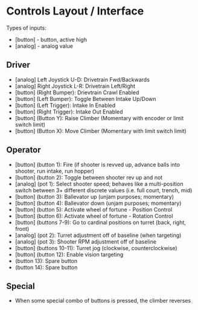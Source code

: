 # Controls Layout / Interface

Types of inputs:
- [button] - button, active high
- [analog] - analog value

## Driver
- [analog] Left Joystick  U-D: Drivetrain Fwd/Backwards
- [analog] Right Joystick L-R: Drivetrain Left/Right
- [button] (Right Bumper): Drievtrain Crawl Enabled
- [button] (Left Bumper): Toggle Between Intake Up/Down
- [button] (Left Trigger): Intake In Enabled
- [button] (Right Trigger): Intake Out Enabled
- [button] (Button Y): Raise Climber (Momentary with encoder or limit switch limit)
- [button] (Button X): Move Climber (Momentary with limit switch limit)

## Operator
- [button] (button 1): Fire (if shooter is revved up, advance balls into shooter, run intake, run hopper)
- [button] (button 2): Toggle between shooter rev up and not
- [analog] (pot 1): Select shooter speed; behaves like a multi-position switch between 3+ different discrete values (i.e. full court, trench, mid)
- [button] (button 3): Ballevator up (unjam purposes; momentary)
- [button] (button 4): Ballevator down (unjam purposes; momentary)
- [button] (button 5): Activate wheel of fortune - Position Control
- [button] (button 6): Activate wheel of fortune - Rotation Control
- [button] (buttons 7-9): Go to cardinal positions on turret (back, right, front)
- [analog] (pot 2): Turret adjustment off of baseline (when targeting)
- [analog] (pot 3): Shooter RPM adjustment off of baseline
- [button] (buttons 10-11): Turret jog (clockwise, counterclockwise)
- [button] (button 12): Enable vision targeting
- (button 13): Spare button
- (button 14): Spare button

## Special
- When some special combo of buttons is pressed, the climber reverses

